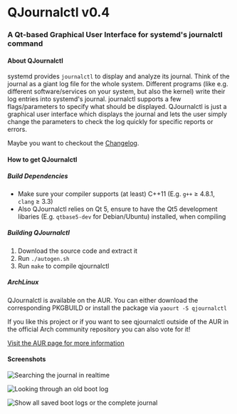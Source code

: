 # QJournalctl v0.4
### A Qt-based Graphical User Interface for systemd's journalctl command 


#### About QJournalctl 
systemd provides `journalctl` to display and analyze its journal. Think of
the journal as a giant log file for the whole system. Different programs
(like e.g. different software/services on your system, but also the kernel) write their log entries into systemd's
journal. journalctl supports a few flags/parameters to specify what should
be displayed. QJournalctl is just a graphical user interface which displays
the journal and lets the user simply change the parameters to check the log
quickly for specific reports or errors.

Maybe you want to checkout the [Changelog](https://github.com/pentix/qjournalctl/blob/master/CHANGELOG.md).

#### How to get QJournalctl
##### Build Dependencies
* Make sure your compiler supports (at least) C++11 (E.g. `g++` ≥ 4.8.1, `clang` ≥ 3.3)
* Also QJournalctl relies on Qt 5, ensure to have the Qt5 development libaries (E.g. `qtbase5-dev` for Debian/Ubuntu) installed, when compiling


##### Building QJournalctl
1. Download the source code and extract it
2. Run `./autogen.sh`
3. Run `make` to compile qjournalctl


##### ArchLinux
QJournalctl is available on the AUR. You can either download the corresponding PKGBUILD or install the package via `yaourt -S qjournalctl`

If you like this project or if you want to see qjournalctl outside of the AUR in the official Arch community repository you can also vote for it!

[Visit the AUR page for more information](https://aur.archlinux.org/packages/qjournalctl/)



#### Screenshots
![Searching the journal in realtime](http://image.prntscr.com/image/1c42499604ae4a69882af8869efac24e.png "Searching the journal")

![Looking through an old boot log](http://image.prntscr.com/image/13de56e1fa74401283ec2593afa51a89.png "Looking through an old boot log")

![Show all saved boot logs or the complete journal](http://image.prntscr.com/image/3d7ba5b4d684489db4184b5cd97743c9.png "Show all saved boot logs or the complete journal")


